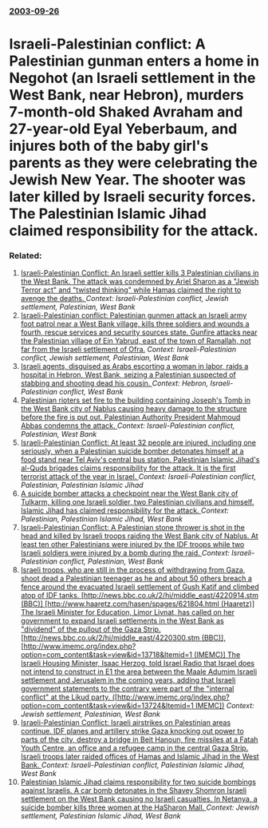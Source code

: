 ### [2003-09-26](/news/2003/09/26/index.md)

#  Israeli-Palestinian conflict: A Palestinian gunman enters a home in Negohot (an Israeli settlement in the West Bank, near Hebron), murders 7-month-old Shaked Avraham and 27-year-old Eyal Yeberbaum, and injures both of the baby girl's parents as they were celebrating the Jewish New Year. The shooter was later killed by Israeli security forces. The Palestinian Islamic Jihad claimed responsibility for the attack.




### Related:

1. [ Israeli-Palestinian Conflict: An Israeli settler kills 3 Palestinian civilians in the West Bank. The attack was condemned by Ariel Sharon as a "Jewish Terror act" and "twisted thinking" while Hamas claimed the right to avenge the deaths. ](/news/2005/08/17/israeli-palestinian-conflict-an-israeli-settler-kills-3-palestinian-civilians-in-the-west-bank-the-attack-was-condemned-by-ariel-sharon-a.md) _Context: Israeli-Palestinian conflict, Jewish settlement, Palestinian, West Bank_
2. [ Israeli-Palestinian conflict: Palestinian gunmen attack an Israeli army foot patrol near a West Bank village, kills three soldiers and wounds a fourth, rescue services and security sources state. Gunfire attacks near the Palestinian village of Ein Yabrud, east of the town of Ramallah, not far from the Israeli settlement of Ofra.](/news/2003/10/19/israeli-palestinian-conflict-palestinian-gunmen-attack-an-israeli-army-foot-patrol-near-a-west-bank-village-kills-three-soldiers-and-woun.md) _Context: Israeli-Palestinian conflict, Jewish settlement, Palestinian, West Bank_
3. [Israeli agents, disguised as Arabs escorting a woman in labor, raids a hospital in Hebron, West Bank, seizing a Palestinian suspected of stabbing and shooting dead his cousin. ](/news/2015/11/12/israeli-agents-disguised-as-arabs-escorting-a-woman-in-labor-raids-a-hospital-in-hebron-west-bank-seizing-a-palestinian-suspected-of-sta.md) _Context: Hebron, Israeli-Palestinian conflict, West Bank_
4. [Palestinian rioters set fire to the building containing Joseph's Tomb in the West Bank city of Nablus causing heavy damage to the structure before the fire is put out. Palestinian Authority President Mahmoud Abbas condemns the attack. ](/news/2015/10/16/palestinian-rioters-set-fire-to-the-building-containing-joseph-s-tomb-in-the-west-bank-city-of-nablus-causing-heavy-damage-to-the-structure.md) _Context: Israeli-Palestinian conflict, Palestinian, West Bank_
5. [ Israeli-Palestinian Conflict: At least 32 people are injured, including one seriously, when a Palestinian suicide bomber detonates himself at a food stand near Tel Aviv's central bus station. Palestinian Islamic Jihad's al-Quds brigades claims responsibility for the attack. It is the first terrorist attack of the year in Israel. ](/news/2006/01/19/israeli-palestinian-conflict-at-least-32-people-are-injured-including-one-seriously-when-a-palestinian-suicide-bomber-detonates-himself.md) _Context: Israeli-Palestinian conflict, Palestinian, Palestinian Islamic Jihad_
6. [ A suicide bomber attacks a checkpoint near the West Bank city of Tulkarm, killing one Israeli soldier, two Palestinian civilians and himself. Islamic Jihad has claimed responsibility for the attack. ](/news/2005/12/29/a-suicide-bomber-attacks-a-checkpoint-near-the-west-bank-city-of-tulkarm-killing-one-israeli-soldier-two-palestinian-civilians-and-himsel.md) _Context: Palestinian, Palestinian Islamic Jihad, West Bank_
7. [ Israeli-Palestinian Conflict: A Palestinian stone thrower is shot in the head and killed by Israeli troops raiding the West Bank city of Nablus. At least ten other Palestinians were injured by the IDF troops while two Israeli soldiers were injured by a bomb during the raid. ](/news/2005/12/13/israeli-palestinian-conflict-a-palestinian-stone-thrower-is-shot-in-the-head-and-killed-by-israeli-troops-raiding-the-west-bank-city-of-na.md) _Context: Israeli-Palestinian conflict, Palestinian, West Bank_
8. [ Israeli troops, who are still in the process of withdrawing from Gaza, shoot dead a Palestinian teenager as he and about 50 others breach a fence around the evacuated Israeli settlement of Gush Katif and climbed atop of IDF tanks. [http://news.bbc.co.uk/2/hi/middle_east/4220914.stm (BBC)] [http://www.haaretz.com/hasen/spages/621804.html (Haaretz)] The Israeli Minister for Education, Limor Livnat, has called on her government to expand Israeli settlements in the West Bank as "dividend" of the pullout of the Gaza Strip. [http://news.bbc.co.uk/2/hi/middle_east/4220300.stm (BBC)], [http://www.imemc.org/index.php?option=com_content&task=view&id=13718&Itemid=1 (IMEMC)] The Israeli Housing Minister, Isaac Herzog, told Israel Radio that Israel does not intend to construct in E1 the area between the Maale Adumim Israeli settlement and Jerusalem in the coming years, adding that Israeli government statements to the contrary were part of the "internal conflict" at the Likud party. ([http://www.imemc.org/index.php?option=com_content&task=view&id=13724&Itemid=1 IMEMC])](/news/2005/09/6/israeli-troops-who-are-still-in-the-process-of-withdrawing-from-gaza-shoot-dead-a-palestinian-teenager-as-he-and-about-50-others-breach-a.md) _Context: Jewish settlement, Palestinian, West Bank_
9. [ Israeli-Palestinian Conflict: Israeli airstrikes on Palestinian areas continue. IDF planes and artillery strike Gaza knocking out power to parts of the city, destroy a bridge in Beit Hanoun, fire missiles at a Fatah Youth Centre, an office and a refugee camp in the central Gaza Strip. Israeli troops later raided offices of Hamas and Islamic Jihad in the West Bank. ](/news/2005/09/28/israeli-palestinian-conflict-israeli-airstrikes-on-palestinian-areas-continue-idf-planes-and-artillery-strike-gaza-knocking-out-power-to.md) _Context: Israeli-Palestinian conflict, Palestinian Islamic Jihad, West Bank_
10. [ Palestinian Islamic Jihad claims responsibility for two suicide bombings against Israelis. A car bomb detonates in the Shavey Shomron Israeli settlement on the West Bank causing no Israeli casualties. In Netanya, a suicide bomber kills three women at the HaSharon Mall. ](/news/2005/07/12/palestinian-islamic-jihad-claims-responsibility-for-two-suicide-bombings-against-israelis-a-car-bomb-detonates-in-the-shavey-shomron-israe.md) _Context: Jewish settlement, Palestinian Islamic Jihad, West Bank_
